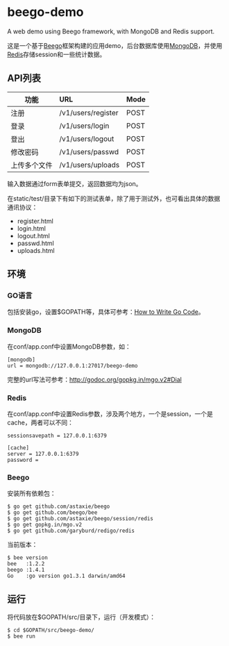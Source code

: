 # beego-demo

A web demo using Beego framework, with MongoDB and Redis support.

这是一个基于[Beego](http://beego.me)框架构建的应用demo，后台数据库使用[MongoDB](http://www.mongodb.org)，并使用[Redis](http://redis.io)存储session和一些统计数据。

## API列表

| 功能 | URL | Mode |
|------|:-----|------|
| 注册 | /v1/users/register | POST |
| 登录 | /v1/users/login    | POST |
| 登出 | /v1/users/logout   | POST |
| 修改密码 | /v1/users/passwd   | POST |
| 上传多个文件 | /v1/users/uploads   | POST |

输入数据通过form表单提交，返回数据均为json。

在static/test/目录下有如下的测试表单，除了用于测试外，也可看出具体的数据通讯协议：
* register.html
* login.html
* logout.html
* passwd.html
* uploads.html

## 环境

### GO语言

包括安装go，设置$GOPATH等，具体可参考：[How to Write Go Code](http://golang.org/doc/code.html)。

### MongoDB

在conf/app.conf中设置MongoDB参数，如：

```
[mongodb]
url = mongodb://127.0.0.1:27017/beego-demo
```

完整的url写法可参考：http://godoc.org/gopkg.in/mgo.v2#Dial

### Redis

在conf/app.conf中设置Redis参数，涉及两个地方，一个是session，一个是cache，两者可以不同：

```
sessionsavepath = 127.0.0.1:6379

[cache]
server = 127.0.0.1:6379
password =
```

### Beego

安装所有依赖包：

```
$ go get github.com/astaxie/beego
$ go get github.com/beego/bee
$ go get github.com/astaxie/beego/session/redis
$ go get gopkg.in/mgo.v2
$ go get github.com/garyburd/redigo/redis
```

当前版本：

```
$ bee version
bee   :1.2.2
beego :1.4.1
Go    :go version go1.3.1 darwin/amd64
```

## 运行

将代码放在$GOPATH/src/目录下，运行（开发模式）：

```
$ cd $GOPATH/src/beego-demo/
$ bee run
```

